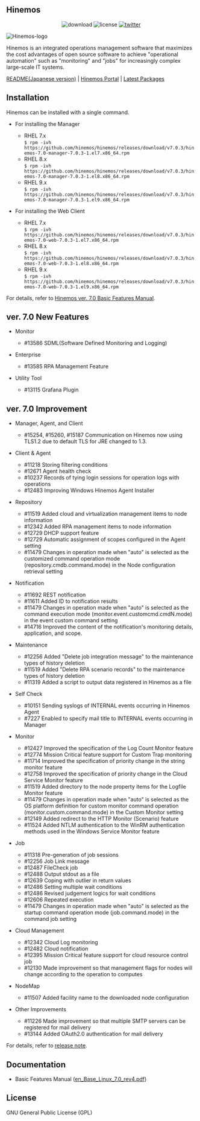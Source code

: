 ## Hinemos

<p align="center">
	<img alt="download" src="https://img.shields.io/github/downloads/hinemos/hinemos/total.svg"/>
	<img alt="license" src="https://img.shields.io/badge/license-GPL-blue.svg"/>
	<a href=https://twitter.com/Hinemos_INFO>
		<img alt="twitter" src="https://img.shields.io/twitter/follow/Hinemos_INFO.svg?style=social&label=Follow&maxAge=2592000"/>
	</a>
</p>

![Hinemos-logo](http://www.hinemos.info/files/images/HinemosLogo.png)

Hinemos is an integrated operations management software that maximizes the cost advantages of open source software to achieve "operational automation" such as "monitoring" and "jobs" for increasingly complex large-scale IT systems.

[README(Japanese version)](README.jp.md)  | [Hinemos Portal](http://www.hinemos.info/en/top) | [Latest Packages](https://github.com/hinemos/hinemos/releases/tag/v7.0.3#packages_703)

## Installation

Hinemos can be installed with a single command.

- For installing the Manager
  - RHEL 7.x  
```$ rpm -ivh https://github.com/hinemos/hinemos/releases/download/v7.0.3/hinemos-7.0-manager-7.0.3-1.el7.x86_64.rpm```
  - RHEL 8.x  
```$ rpm -ivh https://github.com/hinemos/hinemos/releases/download/v7.0.3/hinemos-7.0-manager-7.0.3-1.el8.x86_64.rpm```
  - RHEL 9.x  
```$ rpm -ivh https://github.com/hinemos/hinemos/releases/download/v7.0.3/hinemos-7.0-manager-7.0.3-1.el9.x86_64.rpm```


- For installing the Web Client
  - RHEL 7.x  
```$ rpm -ivh https://github.com/hinemos/hinemos/releases/download/v7.0.3/hinemos-7.0-web-7.0.3-1.el7.x86_64.rpm```
  - RHEL 8.x  
```$ rpm -ivh https://github.com/hinemos/hinemos/releases/download/v7.0.3/hinemos-7.0-web-7.0.3-1.el8.x86_64.rpm```
  - RHEL 9.x  
```$ rpm -ivh https://github.com/hinemos/hinemos/releases/download/v7.0.3/hinemos-7.0-web-7.0.3-1.el9.x86_64.rpm```

For details, refer to [Hinemos ver. 7.0 Basic Features Manual](https://github.com/hinemos/hinemos/releases/download/v7.0.3/en_Base_Linux_7.0_rev4.pdf).


## ver. 7.0 New Features

- Monitor
    - #13586 SDML(Software Defined Monitoring and Logging)

- Enterprise
    - #13585 RPA Management Feature

- Utility Tool
    - #13115 Grafana Plugin

## ver. 7.0 Improvement

- Manager, Agent, and Client
    - #15254, #15260, #15187 Communication on Hinemos now using TLS1.2 due to default TLS for JRE changed to 1.3.

- Client & Agent
    - #11218 Storing filtering conditions
    - #12671 Agent health check
    - #10237 Records of tying login sessions for operation logs with operations 
    - #12483 Improving Windows Hinemos Agent Installer

- Repository
    - #11519 Added cloud and virtualization management items to node information
    - #12342 Added RPA management items to node information
    - #12729 DHCP support feature
    - #12729 Automatic assignment of scopes configured in the Agent setting
    - #11479 Changes in operation made when "auto" is selected as the customized
             command operation mode (repository.cmdb.command.mode) in the Node configuration retrieval setting

- Notification
    - #11692 REST notification
    - #11611 Added ID to notification results
    - #11479 Changes in operation made when "auto" is selected as the command execution mode
             (monitor.event.customcmd.cmdN.mode) in the event custom command setting
    - #14716 Improved the content of the notification's monitoring details, application, and scope.

- Maintenance
   - #12256 Added "Delete job integration message" to the maintenance types of history deletion
   - #11519 Added "Delete RPA scenario records" to the maintenance types of history deletion
   - #11319 Added a script to output data registered in Hinemos as a file

- Self Check
    - #10151 Sending syslogs of INTERNAL events occurring in Hinemos Agent
    - #7227  Enabled to specify mail title to INTERNAL events occurring in Manager

- Monitor
    - #12427 Improved the specification of the Log Count Monitor feature
    - #12774 Mission Critical feature support for Custom Trap monitoring
    - #11714 Improved the specification of priority change in the string monitor feature
    - #12758 Improved the specification of priority change in the Cloud Service Monitor feature
    - #11519 Added directory to the node property items for the Logfile Monitor feature
    - #11479 Changes in operation made when "auto" is selected as the OS platform definition for
             custom monitor command operation (monitor.custom.command.mode) in the Custom Monitor setting
    - #12149 Added redirect to the HTTP Monitor (Scenario) feature
    - #11524 Added NTLM authentication to the WinRM authentication methods used in the Windows Service Monitor feature

- Job
    - #11318 Pre-generation of job sessions 
    - #12256 Job Link message
    - #12487 FileCheck job
    - #12488 Output stdout as a file
    - #12639 Coping with outlier in return values
    - #12486 Setting multiple wait conditions
    - #12486 Revised judgement logics for wait conditions
    - #12606 Repeated execution
    - #11479 Changes in operation made when "auto" is selected as the startup command operation mode
             (job.command.mode) in the command job setting

- Cloud Management
    - #12342 Cloud Log monitoring
    - #12482 Cloud notification
    - #12395 Mission Critical feature support for cloud resource control job
    - #12130 Made improvement so that management flags for nodes will change according to the operation to computes

- NodeMap
    - #11507 Added facility name to the downloaded node configuration

- Other Improvements
    - #11226 Made improvement so that multiple SMTP servers can be registered for mail delivery
    - #13144 Added OAuth2.0 authentication for mail delivery


For details, refer to [release note](https://github.com/hinemos/hinemos/releases/tag/v7.0.3).

## Documentation

- Basic Features Manual ([en_Base_Linux_7.0_rev4.pdf](https://github.com/hinemos/hinemos/releases/download/v7.0.3/en_Base_Linux_7.0_rev4.pdf))

## License

GNU General Public License (GPL)
